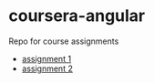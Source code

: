# coursera-angular
Repo for course assignments

* [assignment 1](https://fugel.github.io/coursera-angular/assignment1/)
* [assignment 2](https://fugel.github.io/coursera-angular/assignment2/)
